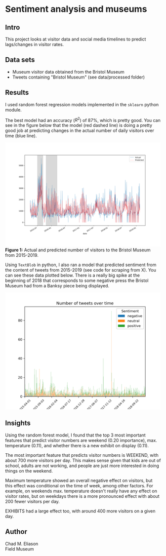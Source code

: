 # Sentiment analysis and museums

## Intro

This project looks at visitor data and social media timelines to predict lags/changes in visitor rates.

## Data sets

- Museum visitor data obtained from the Bristol Museum [](https://opendata.bristol.gov.uk)
- Tweets containing "Bristol Museum" (see data/processed folder)

## Results

I used random forest regression models implemented in the `sklearn` python module.

The best model had an accuracy ($R^2$) of 87%, which is pretty good. You can see in the figure below that the model (red dashed line) is doing a pretty good job at predicting changes in the actual number of daily visitors over time (blue line).

![Predicted Visitors](figs/visitors_predicted.png)
**Figure 1:** Actual and predicted number of visitors to the Bristol Museum from 2015-2019.

Using `TextBlob` in python, I also ran a model that predicted sentiment from the content of tweets from 2015-2019 (see code for scraping from X). You can see these data plotted below. There is a really big spike at the beginning of 2018 that corresponds to some negative press the Bristol Museum had from a Banksy piece being displayed.

![Twitter sentiment](figs/timeline_sentiment_bristol.png)

## Insights

Using the random forest model, I found that the top 3 most important features that predict visitor numbers are weekend (0.20 importance), max. temperature (0.11), and whether there is a new exhibit on display (0.11).

The most important feature that predicts visitor numbers is WEEKEND, with about 700 more visitors per day. This makes sense given that kids are out of school, adults are not working, and people are just more interested in doing things on the weekend.

Maximum temperature showed an overall negative effect on visitors, but this effect was conditional on the time of week, among other factors. For example, on weekends max. temperature doesn't really have any effect on visitor rates, but on weekdays there is a more pronounced effect with about 200 fewer visitors per day.

EXHIBITS had a large effect too, with around 400 more visitors on a given day.

## Author

Chad M. Eliason  
Field Museum
